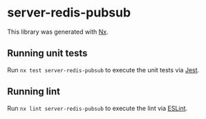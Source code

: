 # server-redis-pubsub

This library was generated with [Nx](https://nx.dev).

## Running unit tests

Run `nx test server-redis-pubsub` to execute the unit tests via [Jest](https://jestjs.io).

## Running lint

Run `nx lint server-redis-pubsub` to execute the lint via [ESLint](https://eslint.org/).
